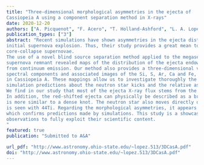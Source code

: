 ```yaml
---                                                                                                                                                                                            
title: "Three-dimensional morphological asymmetries in the ejecta of
Cassiopeia A using a component separation method in X-rays"                                      
date: 2020-12-20                                                                                                                                                   
authors: ["A. Picquenot", "F. Acero", "T. Holland-Ashford", "L. A. Lopez", "J. Bobin"]                                                                                                         
publication_types: ["3"]                                                                                                                                                                       
abstract: "Recent simulations have shown asymmetries in the ejecta distribution of supernova remnants can still reflect asymmetries from the
initial supernova explosion. Thus, their study provides a great mean to test and constrain model predictions in relation to the distribution of heavy elements or the neutron star kicks, both being key subjects for a better understanding of the explosion mechanisms in
core-collapse supernovae.
The use of a novel blind source separation method applied to the megasecond X-ray observations of the well-known Cassiopeia A
supernova remnant revealed maps of the distribution of the ejecta endowed with an unprecedented level of detail and clearly separated
from continuum emission. Our method also provides a three-dimensional view of the ejecta by disentangling the red- and blue-shifted
spectral components and associated images of the Si, S, Ar, Ca and Fe, giving insights on the morphology of the ejecta distribution
in Cassiopeia A. These mappings allow us to investigate thoroughly the asymmetries in the heavy elements distribution and probe
simulation predictions about the neutron star kicks and the relative asymmetries between the different elements.
We find in our study that most of the ejecta X-ray flux stems from the red-shifted component suggesting an asymmetry in the explosion.
In addition, the red-shifted ejecta can physically be described as a broad, relatively symmetric plume, whereas the blue-shifted ejecta
is more similar to a dense knot. The neutron star also moves directly opposite to the red-shifted parts of the ejecta similar to what
is seen with 44Ti. Regarding the morphological asymmetries, it appears that heavier elements have more asymmetrical distributions,
which confirms predictions made by simulations. This study is a showcase of the capacities of new analysis methods to revisit archival
observations to fully exploit their scientific content.
"
featured: true                                                                                                                                                                                 
publication: "Submitted to A&A"

url_pdf: "http://www.astronomy.ohio-state.edu/~lopez.513/3DCasA.pdf"                                                                                                                               
doi: "http://www.astronomy.ohio-state.edu/~lopez.513/3DCasA.pdf"                                                                                                                                                                         
---  
```

